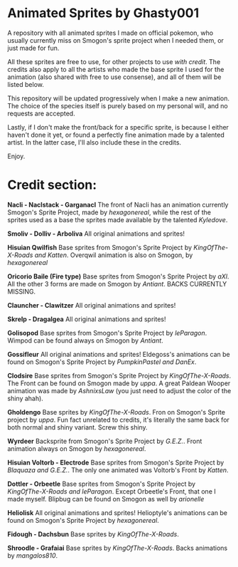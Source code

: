 # Animated Sprites by Ghasty001
A repository with all animated sprites I made on official pokemon, who usually currently miss on Smogon's sprite project when I needed them, or just made for fun.

All these sprites are free to use, for other projects to use *with credit*. The credits also apply to all the artists who made the base sprite I used for the animation (also shared with free to use consense), and all of them will be listed below.

This repository will be updated progressively when I make a new animation. The choice of the species itself is purely based on my personal will, and no requests are accepted.

Lastly, if I don't make the front/back for a specific sprite, is because I either haven't done it yet, or found a perfectly fine animation made by a talented artist. In the latter case, I'll also include these in the credits.

Enjoy.

# Credit section:

**Nacli - Naclstack - Garganacl**
The front of Nacli has an animation currently Smogon's Sprite Project, made by *hexagonereal*, while the rest of the sprites used as a base the sprites made available by the talented *Kyledove*.

**Smoliv - Dolliv - Arboliva**
All original animations and sprites!

**Hisuian Qwilfish**
Base sprites from Smogon's Sprite Project by *KingOfThe-X-Roads and Katten*. Overqwil animation is also on Smogon, by *hexagonereal*

**Oricorio Baile (Fire type)**
Base sprites from Smogon's Sprite Project by *aXl*. All the other 3 forms are made on Smogon by *Antiant*.
BACKS CURRENTLY MISSING.

**Clauncher - Clawitzer**
All original animations and sprites!

**Skrelp - Dragalgea**
All original animations and sprites!

**Golisopod**
Base sprites from Smogon's Sprite Project by *leParagon*. Wimpod can be found always on Smogon by *Antiant*.

**Gossifleur**
All original animations and sprites! Eldegoss's animations can be found on Smogon's Sprite Project by  *PumpkinPastel and DanEx*.

**Clodsire**
Base sprites from Smogon's Sprite Project by *KingOfThe-X-Roads*. The Front can be found on Smogon made by *uppa*. A great Paldean Wooper animation was made by *AshnixsLaw* (you just need to adjust the color of the shiny ahah).

**Gholdengo**
Base sprites by *KingOfThe-X-Roads*. Fron on Smogon's Sprite project by *uppa*. Fun fact unrelated to credits, it's literally the same back for both normal and shiny variant. Screw this shiny. 

**Wyrdeer**
Backsprite from Smogon's Sprite Project by *G.E.Z.*. Front animation always on Smogon by *hexagonereal*.

**Hisuian Voltorb - Electrode**
Base sprites from Smogon's Sprite Project by *Blaquaza and G.E.Z.*. The only one animated was Voltorb's Front by *Katten*.

**Dottler - Orbeetle**
Base sprites from Smogon's Sprite Project by *KingOfThe-X-Roads and  leParagon*. Except Orbeetle's Front, that one I made myself. Blipbug can be found on Smogon as well by *arionelle*

**Heliolisk**
All original animations and sprites! Helioptyle's animations can be found on Smogon's Sprite Project by  *hexagonereal*.

**Fidough - Dachsbun**
Base sprites by *KingOfThe-X-Roads*.

**Shroodle - Grafaiai**
Base sprites by *KingOfThe-X-Roads*. Backs animations by *mangalos810*.
